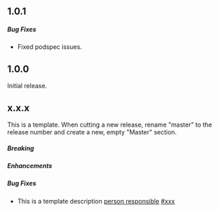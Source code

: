 ## 1.0.1

##### Bug Fixes

* Fixed podspec issues.

## 1.0.0

Initial release.

## x.x.x

This is a template. When cutting a new release, rename "master" to the release number and create a
new, empty "Master" section.

##### Breaking

##### Enhancements

##### Bug Fixes

* This is a template description
[person responsible](https://github.com/...)
[#xxx](github.com/google/material-text-accessibility-ios/issues/xxx)
